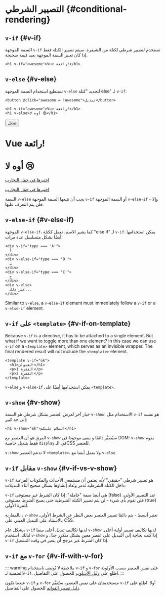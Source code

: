 # التصيير الشرطي {#conditional-rendering}

<div class="options-api">
  <VueSchoolLink href="https://vueschool.io/lessons/conditional-rendering-in-vue-3" title="Free Vue.js Conditional Rendering Lesson"/>
</div>

<div class="composition-api">
  <VueSchoolLink href="https://vueschool.io/lessons/vue-fundamentals-capi-conditionals-in-vue" title="Free Vue.js Conditional Rendering Lesson"/>
</div>

<script setup>
import { ref } from 'vue'
const awesome = ref(true)
</script>

## `v-if` {#v-if}

السمة الموجهة `v-if` تستخدم لتصيير شرطي لكتلة من الشيفرة. سيتم تصيير الكتلة فقط إذا كان تعبير السمة الموجهة يعيد قيمة صحيحة.

```vue-html
<h1 v-if="awesome">Vue رائعة!</h1>
```

## `v-else` {#v-else}

تستطيع استخدام السمة الموجهة `v-else` لتحديد "كتلة else" لـ `v-if`:

```vue-html
<button @click="awesome = !awesome">تبديل</button>

<h1 v-if="awesome">Vue رائعة!</h1>
<h1 v-else>أوه لا 😢</h1>
```

<div class="demo">
  <button @click="awesome = !awesome">تبديل</button>
  <h1 v-if="awesome">Vue رائعة!</h1>
  <h1 v-else>أوه لا 😢</h1>
</div>

<div class="composition-api">

[اختبرها في حقل التجارب](https://sfc.vuejs.org/#eNp9kE1OwzAQha8y9aYgNbG6rdIKLsHKmzZMaEr8o7GTLqLsKoE4ATskkCiwQSy5iXMLjoDTFIpAYjfz/N5n+9Xs1Ji4KpFNWGJTyo0Di640M6FyaTQ5qIEwgwYy0hKGwToUSqhUK+tgvkarJcK08xw5KvFYqIT3oIAIi0NpirnDsCWL0jmt4CQt8vRyKtghPtiPgs38i3/yr+1Nu0l4H+hByzFUUZ4dYsF7ViL4N7/1j/7dPw8Svhx39+ysWFic+Yf2ur2CduO38HF3e//l4N/PYiPWfzSScxOvrFahilooALE/sIJNYKd0Wiig2wVbOmfshHObpV2BKxtruuBhiqlULpcYo5XRgvTaIgWwYKMfDB7ECikiVOdISP8xf1n/cDtsI1TDmk8rYa1q)

</div>
<div class="options-api">

[اختبرها في حقل التجارب](https://sfc.vuejs.org/#eNp9kNFKwzAUhl/lLFcKa8NuSzf0JbzKTded2c42DclJJ4zdDRSfwDtBwak34qVvkr6Fj2BCyxwKhhDOn/Ofj+TfsHOl4tYiS1hqcl0qmgmJ16rRBAtcZrYi2AgJsMgoOznta0EayWoZlCDwK1ujaWpMgLTF3rINPX/4nfID2gvCWlUZoVcA6dwSNRLO8qrMr6aCDSSYwmgoBZu5N/fi3ru7bpfyfqAfLibQRuXyZ8x7LyyC+3B79+w+3eso5cXkyIyVwZl76m67G+h2bg9fD/ePgyflh6exMSvrEEJUZypemUb6gPq/Dw0jWNKnEe58gkELVhApk3BulnmIdWXiRl9yX8XaSiprjNHU0Vw3a4PagwUbHzG4v2xRRxrlAjXq/5i/rH+4ARviZ9tvaiizdw==)

</div>

 السمة `v-else` يجب أن تتبعها السمة الموجهة `v-if` أو السمة الموجهة `v-else-if` - وإلا فلن يتم التعرف عليها.
## `v-else-if` {#v-else-if}
الموجهة `v-else-if`، كما يشير  الاسم، تعمل ككتلة "else if" لـ `v-if`. يمكن استخدامها أيضًا بشكل متسلسل عدة مرات:

```vue-html
<div v-if="type === 'A'">
  أ
</div>
<div v-else-if="type === 'B'">
  ب
</div>
<div v-else-if="type === 'C'">
  ج
</div>
<div v-else>
  غير ذلك...
</div>
```

Similar to `v-else`, a `v-else-if` element must immediately follow a `v-if` or a `v-else-if` element.

## `v-if` على `<template>` {#v-if-on-template}

Because `v-if` is a directive, it has to be attached to a single element. But what if we want to toggle more than one element? In this case we can use `v-if` on a `<template>` element, which serves as an invisible wrapper. The final rendered result will not include the `<template>` element.

```vue-html
<template v-if="ok">
  <h1>العنوان</h1>
  <p>الفقرة 1</p>
  <p>الفقرة 2</p>
</template>
```

`v-else` و `v-else-if` يمكن استخدامها أيضًا على `<template>`.

## `v-show` {#v-show}

خيار آخر لعرض العنصر بشكل شرطي هو السمة `v-show`. الاستخدام مثل `v-if` هو نفسه إلى حد كبير:

```vue-html
<h1 v-show="ok">السلام عليكم</h1>
```

الفرق هو أن العنصر مع `v-show` سيُصيَّر دائمًا  و يبقى موجودا في DOM؛ `v-show` يقوم فقط بتبديل خاصية  `display` في الـCSS للعنصر.

`v-show` لا تدعم العنصر `<template>`، ولا يعمل أيضا مع `v-else`.

## `v-if` مقابل `v-show` {#v-if-vs-v-show}

`v-if` هو تصيير شرطي "حقيقي"  لأنه يضمن أن مستمعي الأحداث والمكونات الفرعية داخل الكتلة الشرطية تُدمر وتُعاد إنشاؤها بشكل صحيح أثناء التبديلات.

`v-if` هي أيضا سمة "خاملة": إذا كان الشرط غير مستوفى (false) عند التصيير الأولي، فلن تقوم بأي شيء - لن يتم تصيير الكتلة الشرطية حتى يصبح الشرط مستوفى (true) للمرة الأولى.

بالمقارنة ، `v-show` تعتبر أبسط - يتم دائمًا تصيير العنصر بغض النظر عن الشرط الأولي، بالاستناد على التبديل المبني على CSS.

بشكل عام، `v-if` لديها تكاليف تبديل أعلى بينما `v-show` لديها تكاليف تصيير أولية أعلى. لذلك، استخدم `v-show` إذا كنت بحاجة إلى التبديل على عنصر معين بشكل متكرر جدًا، و `v-if` إذا كان الشرط غير مرجح أن يتغير في وقت التشغيل.

## `v-if` مع `v-for` {#v-if-with-v-for}

::: warning ملاحظة
**لا** يُوصى باستخدام `v-if` و `v-for` على نفس العنصر بسبب الأولوية الضمنية لـ`v-if`. اطلع على [دليل الأسلوب](/style-guide/rules-essential.html#avoid-v-if-with-v-for) للحصول على التفاصيل.
:::

عندما تكون `v-if` و `v-for` مستخدمتان على نفس العنصر، ستُقيَّم `v-if` أولا. اطلع على [دليل تصيير القوائم](list#v-for-with-v-if) للحصول على التفاصيل.
